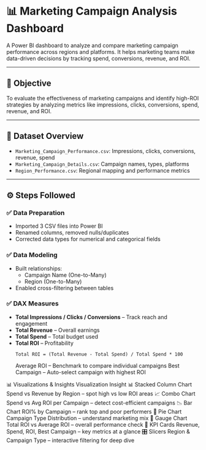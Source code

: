 # 📊 Marketing Campaign Analysis Dashboard

A Power BI dashboard to analyze and compare marketing campaign performance across regions and platforms. It helps marketing teams make data-driven decisions by tracking spend, conversions, revenue, and ROI.

---

## 🎯 Objective

To evaluate the effectiveness of marketing campaigns and identify high-ROI strategies by analyzing metrics like impressions, clicks, conversions, spend, revenue, and ROI.

---

## 📁 Dataset Overview

- `Marketing_Campaign_Performance.csv`: Impressions, clicks, conversions, revenue, spend
- `Marketing_Campaign_Details.csv`: Campaign names, types, platforms
- `Region_Performance.csv`: Regional mapping and performance metrics

---

## ⚙️ Steps Followed

### ✅ Data Preparation
- Imported 3 CSV files into Power BI
- Renamed columns, removed nulls/duplicates
- Corrected data types for numerical and categorical fields

### ✅ Data Modeling
- Built relationships:
  - Campaign Name (One-to-Many)
  - Region (One-to-Many)
- Enabled cross-filtering between tables

### ✅ DAX Measures
- **Total Impressions / Clicks / Conversions** – Track reach and engagement
- **Total Revenue** – Overall earnings
- **Total Spend** – Total budget used
- **Total ROI** – Profitability  
  ```dax
  Total ROI = (Total Revenue - Total Spend) / Total Spend * 100
  ```
  Average ROI – Benchmark to compare individual campaigns
  Best Campaign – Auto-select campaign with highest ROI
  
📊 Visualizations & Insights
Visualization	Insight
📊 Stacked Column Chart	Spend vs Revenue by Region – spot high vs low ROI areas
📈 Combo Chart	Spend vs Avg ROI per Campaign – detect cost-efficient campaigns
📉 Bar Chart	ROI% by Campaign – rank top and poor performers
🥧 Pie Chart	Campaign Type Distribution – understand marketing mix
🧭 Gauge Chart	Total ROI vs Average ROI – overall performance check
🧾 KPI Cards	Revenue, Spend, ROI, Best Campaign – key metrics at a glance
🎛️ Slicers	Region & Campaign Type – interactive filtering for deep dive
